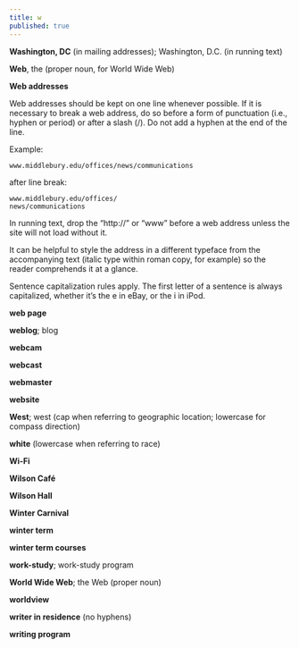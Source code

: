 ```yaml
---
title: w
published: true
---
```


**Washington, DC** (in mailing addresses); Washington, D.C. (in running text)

**Web**, the (proper noun, for World Wide Web)

**Web addresses**

Web addresses should be kept on one line whenever possible. If it is necessary to break a web address, do so before a form of punctuation (i.e., hyphen or period) or after a slash (/). Do not add a hyphen at the end of the line.

Example:

`www.middlebury.edu/offices/news/communications`

after line break:

```
www.middlebury.edu/offices/
news/communications
```

In running text, drop the “http://” or “www” before a web address unless the site will not load without it.

It can be helpful to style the address in a different typeface from the accompanying text (italic type within roman copy, for example) so the reader comprehends it at a glance.

Sentence capitalization rules apply. The first letter of a sentence is always capitalized, whether it’s the e in eBay, or the i in iPod.

**web page**

**weblog**; blog

**webcam**

**webcast**

**webmaster**

**website**

**West**; west (cap when referring to geographic location; lowercase for compass direction)

**white** (lowercase when referring to race)

**Wi-Fi**

**Wilson Café**

**Wilson Hall**

**Winter Carnival**

**winter term**

**winter term courses**

**work-study**; work-study program

**World Wide Web**; the Web (proper noun)

**worldview**

**writer in residence** (no hyphens)

**writing program**
